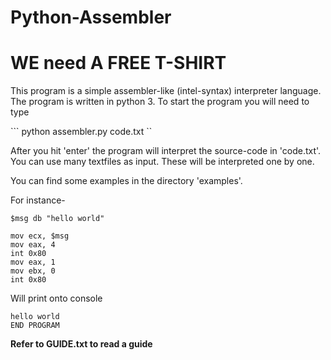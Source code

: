 # Python-Assembler
# WE need A FREE T-SHIRT
This program is a simple assembler-like (intel-syntax) interpreter language. The program is written in python 3. 
To start the program you will need to type 

``` python assembler.py code.txt ``


After you hit 'enter' the program will interpret the source-code in 'code.txt'.
You can use many textfiles as input. These will be interpreted one by one.
 
You can find some examples in the directory 'examples'.

For instance-

``` 
$msg db "hello world"

mov ecx, $msg 
mov eax, 4
int 0x80
mov eax, 1
mov ebx, 0
int 0x80
``` 

Will print onto console

```
hello world
END PROGRAM
```

**Refer to GUIDE.txt to read a guide**
